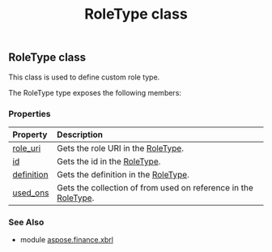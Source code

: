 ﻿---
title: RoleType class
second_title: Aspose.Finance for Python via .NET API References
description: 
type: docs
weight: 430
url: /python-net/aspose.finance.xbrl/roletype/
is_root: false
---

## RoleType class

This class is used to define custom role type.



The RoleType type exposes the following members:

### Properties
| Property | Description |
| :- | :- |
| [role_uri](/finance/python-net/aspose.finance.xbrl/roletype/role_uri) | Gets the role URI in the [RoleType](/finance/python-net/aspose.finance.xbrl/roletype). |
| [id](/finance/python-net/aspose.finance.xbrl/roletype/id) | Gets the id in the [RoleType](/finance/python-net/aspose.finance.xbrl/roletype). |
| [definition](/finance/python-net/aspose.finance.xbrl/roletype/definition) | Gets the definition in the [RoleType](/finance/python-net/aspose.finance.xbrl/roletype). |
| [used_ons](/finance/python-net/aspose.finance.xbrl/roletype/used_ons) | Gets the collection of from used on reference in the [RoleType](/finance/python-net/aspose.finance.xbrl/roletype). |


### See Also

* module [aspose.finance.xbrl](../)
